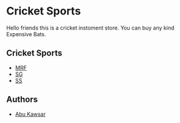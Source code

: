 
# Cricket Sports

Hello friends this is a cricket instoment store. You can buy any kind Expensive Bats.


## Cricket Sports

 - [MRF](https://26b5c92bej542nbc9b3nbw5o-wpengine.netdna-ssl.com/wp-content/uploads/2019/03/mrf-genius-vk-1000x1063.jpg)
 - [SG](https://5.imimg.com/data5/QE/MX/BL/SELLER-53345224/nb-dc-570-english-willow-cricket-bat-500x500.jpg)
 - [SS](https://www.kindpng.com/picc/m/333-3336824_sg-profile-xtreme-cricket-bat-sg-cricket-bat.png)


## Authors

- [Abu Kawsar](https://github.com/abukawsar47)

